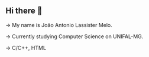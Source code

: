 ## Hi there 👋

-> My name is João Antonio Lassister Melo.

-> Currently studying Computer Science on UNIFAL-MG.

-> C/C++, HTML
